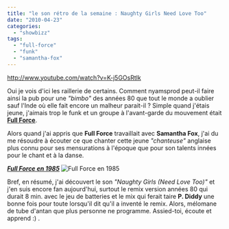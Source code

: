 ```yaml
---
title: "le son rétro de la semaine : Naughty Girls Need Love Too"
date: "2010-04-23"
categories: 
  - "showbizz"
tags: 
  - "full-force"
  - "funk"
  - "samantha-fox"
---
```


http://www.youtube.com/watch?v=K-j5GOsRtlk

Oui je vois d'ici les raillerie de certains. Comment nyamsprod peut-il faire ainsi la pub pour une _"bimbo"_ des années 80 que tout le monde a oublier sauf l'Inde où elle fait encore un malheur parait-il ? Simple quand j'étais jeune, j'aimais trop le funk et un groupe à l'avant-garde du mouvement était [**Full Force**](http://en.wikipedia.org/wiki/Full_Force "Tout sur Full Force sur Wikipédia").

Alors quand j'ai appris que **Full Force** travaillait avec **Samantha Fox**, j'ai du me résoudre à écouter ce que chanter cette jeune _"chanteuse"_ anglaise plus connu pour ses mensurations à l'époque que pour son talents innées pour le chant et à la danse.

[**_Full Force en 1985_**](http://www.dailymotion.com/video/x2evwq_full-force-alice-i-want-you-just-fo_music) ![](images/Full_Force_1985.jpg "Full Force en 1985")

Bref, en résumé, j'ai découvert le son _"Naughty Girls (Need Love Too)"_ et j'en suis encore fan aujourd'hui, surtout le remix version années 80 qui durait 8 min. avec le jeu de batteries et le mix qui ferait taire **P. Diddy** une bonne fois pour toute lorsqu'il dit qu'il a inventé le remix. Alors, mélomane de tube d'antan que plus personne ne programme. Assied-toi, écoute et apprend :) .
